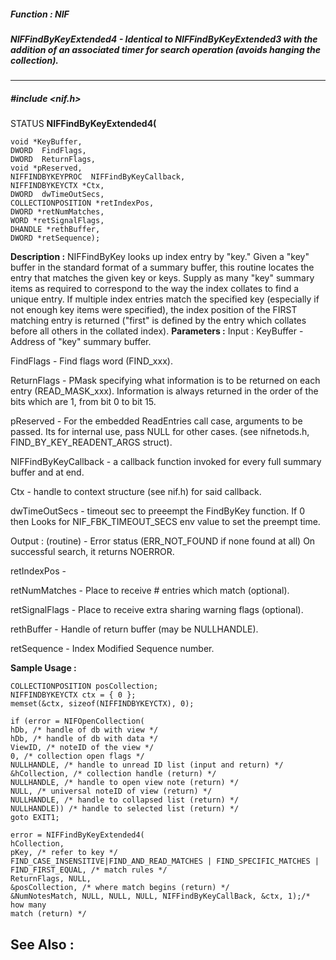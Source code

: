 ##### Function : NIF
##### NIFFindByKeyExtended4 - Identical to NIFFindByKeyExtended3 with the addition of an associated timer for search operation (avoids hanging the collection).
---
##### #include <nif.h>
STATUS **NIFFindByKeyExtended4(**

	void *KeyBuffer,
	DWORD  FindFlags,
	DWORD  ReturnFlags,
	void *pReserved,
	NIFFINDBYKEYPROC  NIFFindByKeyCallback,
	NIFFINDBYKEYCTX *Ctx,
	DWORD  dwTimeOutSecs,
	COLLECTIONPOSITION *retIndexPos,
	DWORD *retNumMatches,
	WORD *retSignalFlags,
	DHANDLE *rethBuffer,
	DWORD *retSequence);
**Description :**
NIFFindByKey looks up index entry by "key." Given a "key" buffer in the 
standard format of a summary buffer, this routine locates the entry that 
matches the given key or keys. Supply as many "key" summary items as required 
to correspond to the way the index collates to find a unique entry.
If multiple index entries match the specified key (especially if not enough key 
items were specified), the index position of the FIRST matching entry is 
returned ("first" is defined by the entry which collates before all others in 
the collated index).
**Parameters :**
Input :
KeyBuffer  -  Address of "key" summary buffer.

FindFlags  -  Find flags word (FIND_xxx).

ReturnFlags  -  PMask specifying what information is to be returned on each entry
(READ_MASK_xxx).  Information is always returned in the
order of the bits which are 1, from bit 0 to bit 15.

pReserved  -  For the embedded ReadEntries call case, arguments to be passed. Its for internal use,
pass NULL for other cases. (see nifnetods.h, FIND_BY_KEY_READENT_ARGS struct).

NIFFindByKeyCallback  -  a callback function invoked for every full summary buffer 
and at end.

Ctx  -  handle to context structure (see nif.h) for said callback.

dwTimeOutSecs  -  timeout sec to preeempt the FindByKey function.
If 0 then Looks for NIF_FBK_TIMEOUT_SECS env value to set the preempt time.

Output :
(routine)  -  Error status (ERR_NOT_FOUND if none found at all)
On successful search, it returns NOERROR. 


retIndexPos  -  

retNumMatches  -  Place to receive # entries which match (optional).

retSignalFlags  -  Place to receive extra sharing warning flags (optional).

rethBuffer  -  Handle of return buffer (may be NULLHANDLE).

retSequence  -  Index Modified Sequence number.

**Sample Usage :**
```
COLLECTIONPOSITION posCollection;
NIFFINDBYKEYCTX ctx = { 0 };
memset(&ctx, sizeof(NIFFINDBYKEYCTX), 0);

if (error = NIFOpenCollection(
hDb, /* handle of db with view */
hDb, /* handle of db with data */
ViewID, /* noteID of the view */
0, /* collection open flags */
NULLHANDLE, /* handle to unread ID list (input and return) */
&hCollection, /* collection handle (return) */
NULLHANDLE, /* handle to open view note (return) */
NULL, /* universal noteID of view (return) */
NULLHANDLE, /* handle to collapsed list (return) */
NULLHANDLE)) /* handle to selected list (return) */
goto EXIT1;

error = NIFFindByKeyExtended4(
hCollection,
pKey, /* refer to key */
FIND_CASE_INSENSITIVE|FIND_AND_READ_MATCHES | FIND_SPECIFIC_MATCHES | 
FIND_FIRST_EQUAL, /* match rules */
ReturnFlags, NULL,
&posCollection, /* where match begins (return) */
&NumNotesMatch, NULL, NULL, NULL, NIFFindByKeyCallBack, &ctx, 1);/* how many 
match (return) */
```
**See Also :**
[](D:/md_files/.md)
---
